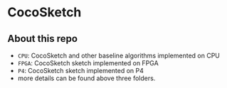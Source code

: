 # CocoSketch

## About this repo

- `CPU`: CocoSketch and other baseline algorithms implemented on CPU
- `FPGA`: CocoSketch sketch implemented on FPGA
- `P4`: CocoSketch sketch implemented on P4
- more details can be found above three folders.
